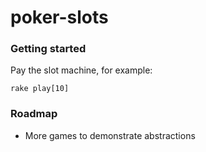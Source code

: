 # poker-slots

### Getting started

Pay the slot machine, for example:

`rake play[10]`

### Roadmap

* More games to demonstrate abstractions
